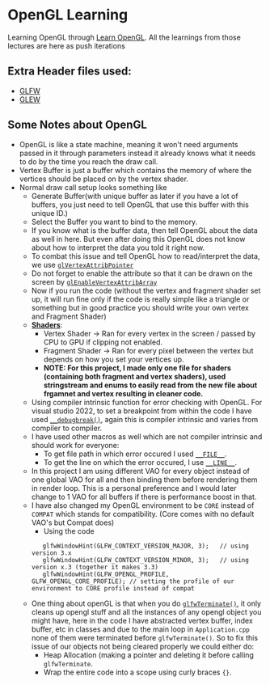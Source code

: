# OpenGL Learning 
 Learning OpenGL through [Learn OpenGL](https://learnopengl.com/). All the learnings from those lectures are here as push iterations
 
## Extra Header files used:
* [GLFW](https://www.glfw.org/download.html)
* [GLEW](https://glew.sourceforge.net/)

## Some Notes about OpenGL
* OpenGL is like a state machine, meaning it won't need arguments passed in it through parameters instead it already knows what it needs to do by the time you reach the draw call. 
* Vertex Buffer is just a buffer which contains the memory of where the vertices should be placed on by the vertex shader. 
* Normal draw call setup looks something like
    * Generate Buffer(with unique buffer as later if you have a lot of buffers, you just need to tell OpenGL that use this buffer with this unique ID.) 
    * Select the Buffer you want to bind to the memory.  
    * If you know what is the buffer data, then tell OpenGL about the data as well in here. But even after doing this OpenGL does not know about how to interpret the data you told it right now. 
   * To combat this issue and tell OpenGL how to read/interpret the data, we use [``glVertexAttribPointer``](https://docs.gl/gl4/glVertexAttribPointer)
   * Do not forget to enable the attribute so that it can be drawn on the screen by [``glEnableVertexAttribArray``](https://docs.gl/gl4/glEnableVertexAttribArray)
   * Now if you run the code (without the vertex and fragment shader set up, it will run fine only if the code is really simple like a triangle or something but in good practice you should write your own vertex and Fragment Shader)
   * [**Shaders**](https://learnopengl.com/Getting-started/Shaders): 
      * Vertex Shader -> Ran for every vertex in the screen / passed by CPU to GPU if clipping not enabled.
      * Fragment Shader -> Ran for every pixel between the vertex but depends on how you set your vertices up.
      * **NOTE: For this project, I made only one file for shaders (containing both fragment and vertex shaders), used stringstream and enums to easily read from the new file about frgamnet and vertex resulting in cleaner code.** 
   * Using compiler intrinsic function for error checking with OpenGL. For visual studio 2022, to set a breakpoint from within the code I have used [``__debugbreak()``](https://learn.microsoft.com/en-us/cpp/intrinsics/debugbreak?view=msvc-170), again this is compiler intrinsic and varies from compiler to compiler.
   * I have used other macros as well which are not compiler intrinsic and should work for everyone:
      * To get file path in which error occured I used [``__FILE__``](https://www.cprogramming.com/reference/preprocessor/__FILE__.html).
      * To get the line on which the error occured, I use [``__LINE__``](https://www.cprogramming.com/reference/preprocessor/__LINE__.html).
   * In this project I am using different VAO for every object instead of one global VAO for all and then binding them before rendering them in render loop. This is a personal preference and I would later change to 1 VAO for all buffers if there is performance boost in that. 
   * I have also changed my OpenGL environment to be ``CORE`` instead of ``COMPAT`` which stands for compatibility. (Core comes with no default VAO's but Compat does)
      * Using the code 
      ```
         glfwWindowHint(GLFW_CONTEXT_VERSION_MAJOR, 3);   // using version 3.x
         glfwWindowHint(GLFW_CONTEXT_VERSION_MINOR, 3);   // using version x.3 (together it makes 3.3)
         glfwWindowHint(GLFW_OPENGL_PROFILE, GLFW_OPENGL_CORE_PROFILE); // setting the profile of our environment to CORE profile instead of compat
      ```
   * One thing about openGL is that when you do [``glfwTerminate()``](https://www.glfw.org/docs/3.1/group__init.html), it only cleans up opengl stuff and all the instances of any opengl object you might have, here in the code I have abstracted vertex buffer, index buffer, etc in classes and due to the main loop in ``Application.cpp`` none of them were terminated before ``glfwTerminate()``. So to fix this issue of our objects not being cleared properly we could either do:
      * Heap Allocation (making a pointer and deleting it before calling ``glfwTerminate``.
      * Wrap the entire code into a scope using curly braces ``{}``.  
